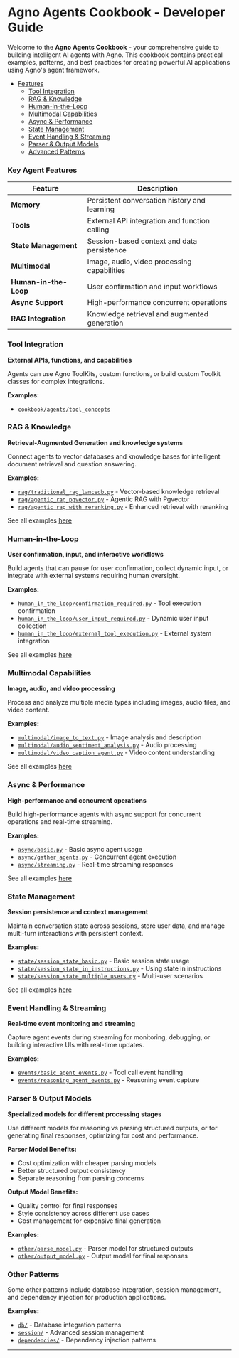 # Agno Agents Cookbook - Developer Guide

Welcome to the **Agno Agents Cookbook** - your comprehensive guide to building intelligent AI agents with Agno. This cookbook contains practical examples, patterns, and best practices for creating powerful AI applications using Agno's agent framework.

- [Features](#features)
  - [Tool Integration](#tool-integration)
  - [RAG & Knowledge](#rag--knowledge)
  - [Human-in-the-Loop](#human-in-the-loop)
  - [Multimodal Capabilities](#multimodal-capabilities)
  - [Async & Performance](#async--performance)
  - [State Management](#state-management)
  - [Event Handling & Streaming](#event-handling--streaming)
  - [Parser & Output Models](#parser--output-models)
  - [Advanced Patterns](#advanced-patterns)

### Key Agent Features

| Feature | Description 
|---------|-------------
| **Memory** | Persistent conversation history and learning 
| **Tools** | External API integration and function calling 
| **State Management** | Session-based context and data persistence 
| **Multimodal** | Image, audio, video processing capabilities 
| **Human-in-the-Loop** | User confirmation and input workflows 
| **Async Support** | High-performance concurrent operations 
| **RAG Integration** | Knowledge retrieval and augmented generation


### Tool Integration
**External APIs, functions, and capabilities**

Agents can use Agno ToolKits, custom functions, or build custom Toolkit classes for complex integrations.

**Examples:**
- [`cookbook/agents/tool_concepts`](cookbook/agents/tool_concepts)

### RAG & Knowledge
**Retrieval-Augmented Generation and knowledge systems**

Connect agents to vector databases and knowledge bases for intelligent document retrieval and question answering.

**Examples:**
- [`rag/traditional_rag_lancedb.py`](./rag/traditional_rag_lancedb.py) - Vector-based knowledge retrieval
- [`rag/agentic_rag_pgvector.py`](./rag/agentic_rag_pgvector.py) - Agentic RAG with Pgvector
- [`rag/agentic_rag_with_reranking.py`](./rag/agentic_rag_with_reranking.py) - Enhanced retrieval with reranking

See all examples [here](./rag) 

### Human-in-the-Loop
**User confirmation, input, and interactive workflows**

Build agents that can pause for user confirmation, collect dynamic input, or integrate with external systems requiring human oversight.

**Examples:**
- [`human_in_the_loop/confirmation_required.py`](./human_in_the_loop/confirmation_required.py) - Tool execution confirmation
- [`human_in_the_loop/user_input_required.py`](./human_in_the_loop/user_input_required.py) - Dynamic user input collection
- [`human_in_the_loop/external_tool_execution.py`](./human_in_the_loop/external_tool_execution.py) - External system integration

See all examples [here](./human_in_the_loop)

### Multimodal Capabilities
**Image, audio, and video processing**

Process and analyze multiple media types including images, audio files, and video content.

**Examples:**
- [`multimodal/image_to_text.py`](./multimodal/image_to_text.py) - Image analysis and description
- [`multimodal/audio_sentiment_analysis.py`](./multimodal/audio_sentiment_analysis.py) - Audio processing
- [`multimodal/video_caption_agent.py`](./multimodal/video_caption_agent.py) - Video content understanding

See all examples [here](./multimodal)

### Async & Performance
**High-performance and concurrent operations**

Build high-performance agents with async support for concurrent operations and real-time streaming.

**Examples:**
- [`async/basic.py`](./async/basic.py) - Basic async agent usage
- [`async/gather_agents.py`](./async/gather_agents.py) - Concurrent agent execution
- [`async/streaming.py`](./async/streaming.py) - Real-time streaming responses

See all examples [here](./async)

### State Management
**Session persistence and context management**

Maintain conversation state across sessions, store user data, and manage multi-turn interactions with persistent context.

**Examples:**
- [`state/session_state_basic.py`](./state/session_state_basic.py) - Basic session state usage
- [`state/session_state_in_instructions.py`](./state/session_state_in_instructions.py) - Using state in instructions
- [`state/session_state_multiple_users.py`](./state/session_state_multiple_users.py) - Multi-user scenarios

See all examples [here](./state)

### Event Handling & Streaming
**Real-time event monitoring and streaming**

Capture agent events during streaming for monitoring, debugging, or building interactive UIs with real-time updates.

**Examples:**
- [`events/basic_agent_events.py`](./events/basic_agent_events.py) - Tool call event handling
- [`events/reasoning_agent_events.py`](./events/reasoning_agent_events.py) - Reasoning event capture

### Parser & Output Models
**Specialized models for different processing stages**

Use different models for reasoning vs parsing structured outputs, or for generating final responses, optimizing for cost and performance.

**Parser Model Benefits:**
- Cost optimization with cheaper parsing models
- Better structured output consistency
- Separate reasoning from parsing concerns

**Output Model Benefits:**
- Quality control for final responses
- Style consistency across different use cases
- Cost management for expensive final generation

**Examples:**
- [`other/parse_model.py`](./other/parse_model.py) - Parser model for structured outputs
- [`other/output_model.py`](./other/output_model.py) - Output model for final responses

### Other Patterns

Some other patterns include database integration, session management, and dependency injection for production applications.

**Examples:**
- [`db/`](./db/) - Database integration patterns
- [`session/`](./session/) - Advanced session management  
- [`dependencies/`](./dependencies/) - Dependency injection patterns

---